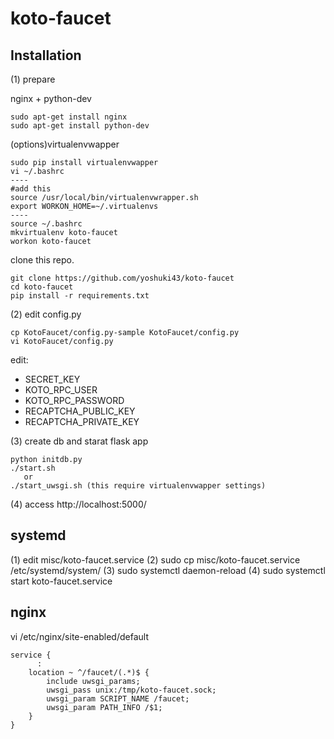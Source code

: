 # koto-faucet

## Installation

(1) prepare

nginx + python-dev
```
sudo apt-get install nginx
sudo apt-get install python-dev
```

(options)virtualenvwapper
```
sudo pip install virtualenvwapper
vi ~/.bashrc
----
#add this
source /usr/local/bin/virtualenvwrapper.sh
export WORKON_HOME=~/.virtualenvs
----
source ~/.bashrc
mkvirtualenv koto-faucet
workon koto-faucet
```

clone this repo.
```
git clone https://github.com/yoshuki43/koto-faucet
cd koto-faucet
pip install -r requirements.txt
```

(2) edit config.py
```
cp KotoFaucet/config.py-sample KotoFaucet/config.py
vi KotoFaucet/config.py
```
edit:
* SECRET_KEY
* KOTO_RPC_USER
* KOTO_RPC_PASSWORD
* RECAPTCHA_PUBLIC_KEY
* RECAPTCHA_PRIVATE_KEY

(3) create db and starat flask app

```
python initdb.py
./start.sh
   or
./start_uwsgi.sh (this require virtualenvwapper settings)
```

(4) access http://localhost:5000/

## systemd

(1) edit misc/koto-faucet.service
(2) sudo cp misc/koto-faucet.service /etc/systemd/system/
(3) sudo systemctl daemon-reload
(4) sudo systemctl start koto-faucet.service

## nginx

vi /etc/nginx/site-enabled/default
```
service {
      :
    location ~ ^/faucet/(.*)$ {
        include uwsgi_params;
        uwsgi_pass unix:/tmp/koto-faucet.sock;
        uwsgi_param SCRIPT_NAME /faucet;
        uwsgi_param PATH_INFO /$1;
    }
}
```
